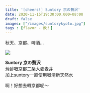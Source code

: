 ```yaml
---
title: '[cheers!] Suntory 京の贅沢'
date: 2020-11-15T19:30:00.000+08:00
draft: false
images: ["/images/suntorykyoto.jpg"]
tags : [flavor - 飲！]
---
```

 
秋天、京都、啤酒...

![](/images/suntorykyoto.jpg)

**Suntory 京の贅沢**  
芳醇嘅京都二条大麦麦芽  
加上suntory一直使用嘅清新天然水  
  
啊！好想去轉京都呢～  
